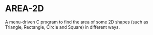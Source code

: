# AREA-2D
A menu-driven C program to find the area of some 2D shapes (such as Triangle, Rectangle, Circle and Square) in different ways.
